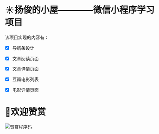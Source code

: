 # :sunny:扬俊的小屋————微信小程序学习项目

该项目实现的内容有：
- [x] 导航条设计
- [x] 文章阅读页面
- [x] 文章详情页面
- [x] 豆瓣电影列表
- [x] 电影详情页面




# :see_no_evil:欢迎赞赏
![赞赏程序码](https://s1.ax1x.com/2018/09/10/iFZEtA.png)

